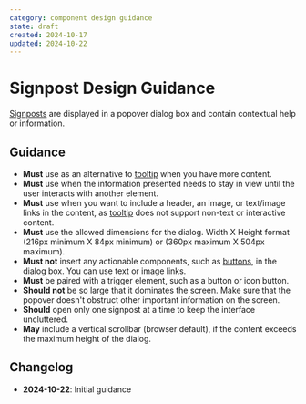 ```yaml
---
category: component design guidance
state: draft
created: 2024-10-17
updated: 2024-10-22
---
```


# Signpost Design Guidance

[Signposts](https://clarity.design/documentation/signpost) are displayed in a popover dialog box and contain contextual help or information.

## Guidance

- **Must** use as an alternative to [tooltip](https://clarity.design/documentation/tooltip) when you have more content.
- **Must** use when the information presented needs to stay in view until the user interacts with another element.
- **Must** use when you want to include a header, an image, or text/image links in the content, as [tooltip](https://clarity.design/documentation/tooltip) does not support non-text or interactive content.
- **Must** use the allowed dimensions for the dialog. Width X Height format (216px minimum X 84px minimum) or (360px maximum X 504px maximum).
- **Must not** insert any actionable components, such as [buttons](https://clarity.design/documentation/button), in the dialog box. You can use text or image links.
- **Must** be paired with a trigger element, such as a button or icon button.
- **Should not** be so large that it dominates the screen. Make sure that the popover doesn't obstruct other important information on the screen.
- **Should** open only one signpost at a time to keep the interface uncluttered.
- **May** include a vertical scrollbar (browser default), if the content exceeds the maximum height of the dialog.

## Changelog

- **2024-10-22**: Initial guidance
